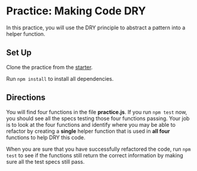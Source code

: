 # Practice: Making Code DRY

In this practice, you will use the DRY principle to abstract a pattern into a
helper function.

## Set Up

Clone the practice from the [starter].

Run `npm install` to install all dependencies.

## Directions

You will find four functions in the file **practice.js**. If you run `npm test`
now, you should see all the specs testing those four functions passing. Your job
is to look at the four functions and identify where you may be able to refactor
by creating a **single** helper function that is used in **all four** functions to help DRY
this code.

When you are sure that you have successfully refactored the code, run `npm test`
to see if the functions still return the correct information by making sure all
the test specs still pass.

[starter]: https://github.com/appacademy/practice-for-week-04-DRY
